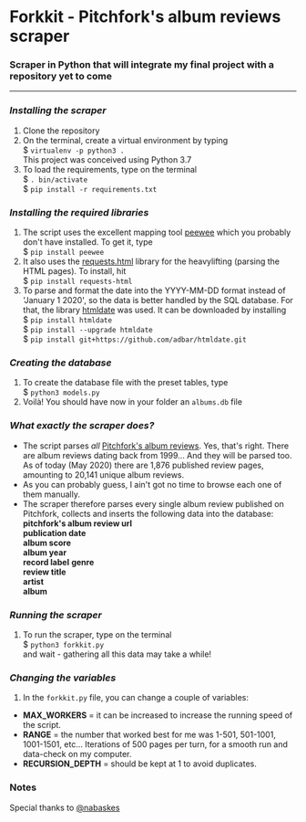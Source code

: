 # Forkkit - Pitchfork's album reviews scraper

### Scraper in Python that will integrate my final project with a repository yet to come

---

### **_Installing the scraper_**

1. Clone the repository
2. On the terminal, create a virtual environment by typing   
$ `virtualenv -p python3 .`  
This project was conceived using Python 3.7
3. To load the requirements, type on the terminal  
$ `. bin/activate`  
$ `pip install -r requirements.txt`

### **_Installing the required libraries_**

1. The script uses the excellent mapping tool [peewee](https://github.com/coleifer/peewee) which you probably don't have installed. To get it, type  
$ `pip install peewee`
2. It also uses the [requests.html](https://github.com/psf/requests-html) library for the heavylifting (parsing the HTML pages). To install, hit  
$ `pip install requests-html`  
3. To parse and format the date into the YYYY-MM-DD format instead of 'January 1 2020', so the data is better handled by the SQL database. For that, the library [htmldate](https://github.com/adbar/htmldate) was used. It can be downloaded by installing  
$ `pip install htmldate`  
$ `pip install --upgrade htmldate`  
$ `pip install git+https://github.com/adbar/htmldate.git` 

### **_Creating the database_**

1. To create the database file with the preset tables, type  
$ `python3 models.py`
2. Voilà! You should have now in your folder an `albums.db` file

### **_What exactly the scraper does?_**

- The script parses _all_ [Pitchfork's album reviews](https://pitchfork.com/reviews/albums/). Yes, that's right. There are album reviews dating back from 1999... And they will be parsed too. As of today (May 2020) there are 1,876 published review pages, amounting to 20,141 unique album reviews.
- As you can probably guess, I ain't got no time to browse each one of them manually.
- The scraper therefore parses every single album review published on Pitchfork, collects and inserts the following data into the database:  
  **pitchfork's album review url**  
  **publication date**  
  **album score**  
  **album year**  
  **record label**
  **genre**  
  **review title**  
  **artist**  
  **album**

### **_Running the scraper_**

1. To run the scraper, type on the terminal  
$ `python3 forkkit.py`   
and wait - gathering all this data may take a while!

### **_Changing the variables_**

1. In the `forkkit.py` file, you can change a couple of variables:

- **MAX_WORKERS** = it can be increased to increase the running speed of the script.
- **RANGE** = the number that worked best for me was 1-501, 501-1001, 1001-1501, etc... Iterations of 500 pages per turn, for a smooth run and data-check on my computer.
- **RECURSION_DEPTH** = should be kept at 1 to avoid duplicates.

### Notes

Special thanks to [@nabaskes](https://github.com/nabaskes)
